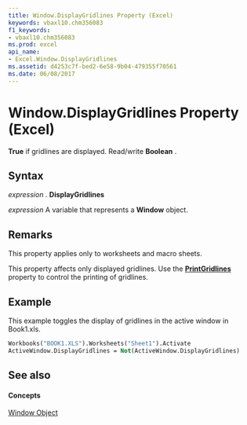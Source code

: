 ```yaml
---
title: Window.DisplayGridlines Property (Excel)
keywords: vbaxl10.chm356083
f1_keywords:
- vbaxl10.chm356083
ms.prod: excel
api_name:
- Excel.Window.DisplayGridlines
ms.assetid: d4253c7f-bed2-6e58-9b04-479355f70561
ms.date: 06/08/2017
---
```



# Window.DisplayGridlines Property (Excel)

 **True** if gridlines are displayed. Read/write **Boolean** .


## Syntax

 _expression_ . **DisplayGridlines**

 _expression_ A variable that represents a **Window** object.


## Remarks

This property applies only to worksheets and macro sheets.

This property affects only displayed gridlines. Use the  **[PrintGridlines](Excel.PageSetup.PrintGridlines.md)** property to control the printing of gridlines.


## Example

This example toggles the display of gridlines in the active window in Book1.xls.


```vb
Workbooks("BOOK1.XLS").Worksheets("Sheet1").Activate 
ActiveWindow.DisplayGridlines = Not(ActiveWindow.DisplayGridlines) 

```


## See also


#### Concepts


[Window Object](Excel.Window.md)

